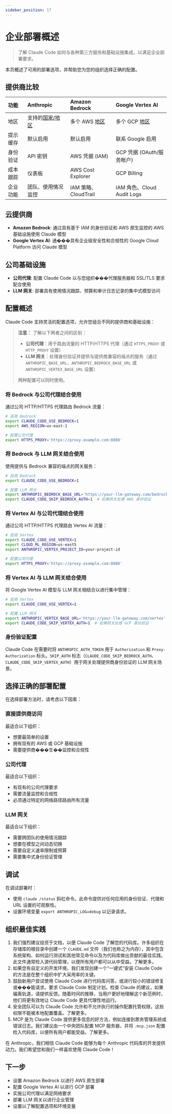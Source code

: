 ```yaml
---
sidebar_position: 17
---
```


# 企业部署概述

> 了解 Claude Code 如何与各种第三方服务和基础设施集成，以满足企业部署要求。

本页概述了可用的部署选项，并帮助您为您的组织选择正确的配置。

## 提供商比较

| 功能 | Anthropic | Amazon Bedrock | Google Vertex AI |
| :--- | :--- | :--- | :--- |
| 地区 | 支持的[国家/地区](https://www.anthropic.com/supported-countries) | 多个 AWS [地区](https://docs.aws.amazon.com/bedrock/latest/userguide/models-regions.html) | 多个 GCP [地区](https://cloud.google.com/vertex-ai/generative-ai/docs/learn/locations) |
| 提示缓存 | 默认启用 | 默认启用 | 联系 Google 启用 |
| 身份验证 | API 密钥 | AWS 凭据 (IAM) | GCP 凭据 (OAuth/服务帐户) |
| 成本跟踪 | 仪表板 | AWS Cost Explorer | GCP Billing |
| 企业功能 | 团队、使用情况监控 | IAM 策略、CloudTrail | IAM 角色、Cloud Audit Logs |

## 云提供商

*   **Amazon Bedrock**: 通过具有基于 IAM 的身份验证和 AWS 原生监控的 AWS 基础设施使用 Claude 模型
*   **Google Vertex AI**: 通���具有企业级安全性和合规性的 Google Cloud Platform 访问 Claude 模型

## 公司基础设施

*   **公司代理**: 配置 Claude Code 以与您组织���代理服务器和 SSL/TLS 要求配合使用
*   **LLM 网关**: 部署具有使用情况跟踪、预算和审计日志记录的集中式模型访问

## 配置概述

Claude Code 支持灵活的配置选项，允许您组合不同的提供商和基础设施：

> **注意：**
> 了解以下两者之间的区别：
>
> *   **公司代理**：用于路由流量的 HTTP/HTTPS 代理（通过 `HTTPS_PROXY` 或 `HTTP_PROXY` 设置）
> *   **LLM 网关**：处理身份验证并提供与提供商兼容的端点的服务（通过 `ANTHROPIC_BASE_URL`、`ANTHROPIC_BEDROCK_BASE_URL` 或 `ANTHROPIC_VERTEX_BASE_URL` 设置）
>
> 两种配置可以同时使用。

### 将 Bedrock 与公司代理结合使用

通过公司 HTTP/HTTPS 代理路由 Bedrock 流量：

```bash
# 启用 Bedrock
export CLAUDE_CODE_USE_BEDROCK=1
export AWS_REGION=us-east-1

# 配置公司代理
export HTTPS_PROXY='https://proxy.example.com:8080'
```

### 将 Bedrock 与 LLM 网关结合使用

使用提供与 Bedrock 兼容的端点的网关服务：

```bash
# 启用 Bedrock
export CLAUDE_CODE_USE_BEDROCK=1

# 配置 LLM 网关
export ANTHROPIC_BEDROCK_BASE_URL='https://your-llm-gateway.com/bedrock'
export CLAUDE_CODE_SKIP_BEDROCK_AUTH=1  # 如果网关处理 AWS 身份验证
```

### 将 Vertex AI 与公司代理结合使用

通过公司 HTTP/HTTPS 代理路由 Vertex AI 流量：

```bash
# 启用 Vertex
export CLAUDE_CODE_USE_VERTEX=1
export CLOUD_ML_REGION=us-east5
export ANTHROPIC_VERTEX_PROJECT_ID=your-project-id

# 配置公司代理
export HTTPS_PROXY='https://proxy.example.com:8080'
```

### 将 Vertex AI 与 LLM 网关结合使用

将 Google Vertex AI 模型与 LLM 网关相结合以进行集中管理：

```bash
# 启用 Vertex
export CLAUDE_CODE_USE_VERTEX=1

# 配置 LLM 网关
export ANTHROPIC_VERTEX_BASE_URL='https://your-llm-gateway.com/vertex'
export CLAUDE_CODE_SKIP_VERTEX_AUTH=1  # 如果网关处理 GCP 身份验证
```

### 身份验证配置

Claude Code 在需要时将 `ANTHROPIC_AUTH_TOKEN` 用于 `Authorization` 和 `Proxy-Authorization` 标头。`SKIP_AUTH` 标志（`CLAUDE_CODE_SKIP_BEDROCK_AUTH`、`CLAUDE_CODE_SKIP_VERTEX_AUTH`）用于网关处理提供商身份验证的 LLM 网关场景。

## 选择正确的部署配置

在选择部署方法时，请考虑以下因素：

### 直接提供商访问

最适合以下组织：

*   想要最简单的设置
*   拥有现有的 AWS 或 GCP 基础设施
*   需要提供商���生��监控和合规性

### 公司代理

最适合以下组织：

*   有现有的公司代理要求
*   需要流量监控和合规性
*   必须通过特定的网络路径路由所有流量

### LLM 网关

最适合以下组织：

*   需要跨团队的使用情况跟踪
*   想要在模型之间动态切换
*   需要自定义速率限制或预算
*   需要集中式身份验证管理

## 调试

在调试部署时：

*   使用 `claude /status` 斜杠命令。此命令提供对任何应用的身份验证、代理和 URL 设置的可观察性。
*   设置环境变量 `export ANTHROPIC_LOG=debug` 以记录请求。

## 组织最佳实践

1.  我们强烈建议投资于文档，以便 Claude Code 了解您的代码库。许多组织在存储库的根目录中创建一个 `CLAUDE.md` 文件（我们也称之为内存），其中包含系统架构、如何运行测试和其他常见命令以及为代码库做出贡献的最佳实践。此文件通常检入源代码管理，以便所有用户都可以从中受益。了解更多。
2.  如果您有自定义的开发环境，我们发现创建一个“一键式”安装 Claude Code 的方法是在整个组织中扩大采用率的关键。
3.  鼓励新用户尝试使用 Claude Code 进行代码库问答，或进行较小的错误修复或���能请求。要求 Claude Code 制定计划。检查 Claude 的建议，如果偏离轨道，请提供反馈。随着时间的推移，当用户更好地理解这个新范例时，他们将更有效地让 Claude Code 更具代理性地运行。
4.  安全团队可以为 Claude Code 允许和不允许执行的操作配置托管权限，这些权限不能被本地配置覆盖。了解更多。
5.  MCP 是为 Claude Code 提供更多信息的好方法，例如连接到票务管理系统或错误日志。我们建议由一个中央团队配置 MCP 服务器，并将 `.mcp.json` 配置检入代码库，以便所有用户都能受益。了解更多。

在 Anthropic，我们相信 Claude Code 能够为每个 Anthropic 代码库的开发提供动力。我们希望您和我们一样喜欢使用 Claude Code！

## 下一步

*   设置 Amazon Bedrock 以进行 AWS 原生部署
*   配置 Google Vertex AI 以进行 GCP 部署
*   实施公司代理以满足网络要求
*   部署 LLM 网关以进行企业管理
*   设置以了解配置选项和环境变量